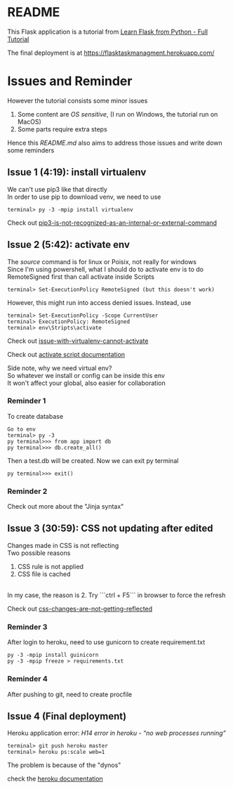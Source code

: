 
# README

This Flask application is a tutorial from
[Learn Flask from Python - Full Tutorial](https://www.youtube.com/watch?v=Z1RJmh_OqeA) 


The final deployment is at https://flasktaskmanagment.herokuapp.com/


# Issues and Reminder

However the tutorial consists some minor issues 


1. Some content are _OS sensitive_, (I run on Windows, the tutorial run on MacOS)
2. Some parts require extra steps


Hence this _README.md_  also aims to address those issues and write down some reminders

## Issue 1 (4:19): install virtualenv

We can't use pip3 like that directly
<br>
In order to use pip to download venv, we need to use
```
terminal> py -3 -mpip install virtualenv
```

Check out [pip3-is-not-recognized-as-an-internal-or-external-command](https://stackoverflow.com/questions/55876467/pip3-is-not-recognized-as-an-internal-or-external-command-operable-program-or)

## Issue 2 (5:42): activate env

The _source_ command is for linux or Poisix, not really for windows
<br>
Since I'm using powershell, what I should do to activate env is to do RemoteSigned first than call activate inside Scripts
<br>
```
terminal> Set-ExecutionPolicy RemoteSigned (but this doesn't work)
```
However, this might run into access denied issues. Instead, use
```
terminal> Set-ExecutionPolicy -Scope CurrentUser
terminal> ExecutionPolicy: RemoteSigned
terminal> env\Stripts\activate
```

Check out [issue-with-virtualenv-cannot-activate](https://stackoverflow.com/questions/8921188/issue-with-virtualenv-cannot-activate)

Check out [activate script documentation](https://virtualenv.pypa.io/en/legacy/userguide.html#activate-script)
<br>

Side note, why we need virtual env?
<br>
So whatever we install or config can be inside this env
<br>
It won't affect your global, also easier for collaboration

### Reminder 1
To create database
```
Go to env
terminal> py -3
py terminal>>> from app import db
py terminal>>> db.create_all()
```
Then a test.db will be created. Now we can exit py terminal
```
py terminal>>> exit()
```

### Reminder 2

Check out more about the "Jinja syntax" 

## Issue 3 (30:59): CSS not updating after edited

Changes made in CSS is not reflecting
<br>
Two possible reasons
<br>
1. CSS rule is not applied
2. CSS file is cached
<br>
In my case, the reason is 2.
Try ```ctrl + F5``` in browser to force the refresh


Check out [css-changes-are-not-getting-reflected](https://stackoverflow.com/questions/28235731/css-changes-are-not-getting-reflected-why)


### Reminder 3

After login to heroku, need to use gunicorn to create requirement.txt
```
py -3 -mpip install guinicorn
py -3 -mpip freeze > requirements.txt
```

### Reminder 4 

After pushing to git, need to create procfile

## Issue 4 (Final deployment)

Heroku application error: 
_H14 error in heroku - “no web processes running”_
```
terminal> git push heroku master
terminal> heroku ps:scale web=1
```
The problem is because of the "dynos" 

check the [heroku documentation](https://devcenter.heroku.com/articles/getting-started-with-python#deploy-the-app)

